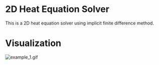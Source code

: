 # 2D Heat Equation Solver
This is a 2D heat equation solver using implicit finite difference method.

# Visualization
![example_1.gif](/animations/example_1.gif?raw=true)
